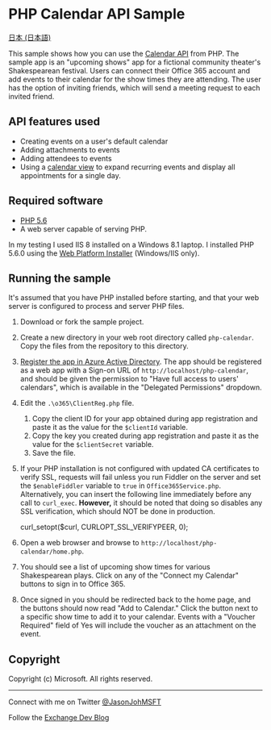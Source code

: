 # PHP Calendar API Sample #

[日本 (日本語)](https://github.com/jasonjoh/php-calendar/blob/master/loc/readme-ja.md)

This sample shows how you can use the [Calendar API](https://msdn.microsoft.com/office/office365/APi/calendar-rest-operations) from PHP. The sample app is an "upcoming shows" app for a fictional community theater's Shakespearean festival. Users can connect their Office 365 account and add events to their calendar for the show times they are attending. The user has the option of inviting friends, which will send a meeting request to each invited friend. 

## API features used ##

- Creating events on a user's default calendar
- Adding attachments to events
- Adding attendees to events
- Using a [calendar view](https://msdn.microsoft.com/office/office365/APi/calendar-rest-operations#GetCalendarView) to expand recurring events and display all appointments for a single day.

## Required software ##

- [PHP 5.6](http://php.net/downloads.php)
- A web server capable of serving PHP.

In my testing I used IIS 8 installed on a Windows 8.1 laptop. I installed PHP 5.6.0 using the [Web Platform Installer](http://www.microsoft.com/web/downloads/platform.aspx) (Windows/IIS only).

## Running the sample ##

It's assumed that you have PHP installed before starting, and that your web server is configured to process and server PHP files. 

1. Download or fork the sample project.
1. Create a new directory in your web root directory called `php-calendar`. Copy the files from the repository to this directory.
1. [Register the app in Azure Active Directory](https://github.com/jasonjoh/office365-azure-guides/blob/master/RegisterAnAppInAzure.md). The app should be registered as a web app with a Sign-on URL of `http://localhost/php-calendar`, and should be given the permission to "Have full access to users' calendars", which is available in the "Delegated Permissions" dropdown.
1. Edit the `.\o365\ClientReg.php` file. 
	1. Copy the client ID for your app obtained during app registration and paste it as the value for the `$clientId` variable. 
	1. Copy the key you created during app registration and paste it as the value for the `$clientSecret` variable.
	1. Save the file.
1. If your PHP installation is not configured with updated CA certificates to verify SSL, requests will fail unless you run Fiddler on the server and set the `$enableFiddler` variable to `true` in `Office365Service.php`. Alternatively, you can insert the following line immediately before any call to `curl_exec`. **However,** it should be noted that doing so disables any SSL verification, which should NOT be done in production.

    curl_setopt($curl, CURLOPT_SSL_VERIFYPEER, 0);
1. Open a web browser and browse to `http://localhost/php-calendar/home.php`.
1. You should see a list of upcoming show times for various Shakespearean plays. Click on any of the "Connect my Calendar" buttons to sign in to Office 365.
1. Once signed in you should be redirected back to the home page, and the buttons should now read "Add to Calendar." Click the button next to a specific show time to add it to your calendar. Events with a "Voucher Required" field of Yes will include the voucher as an attachment on the event.

## Copyright ##

Copyright (c) Microsoft. All rights reserved.

----------
Connect with me on Twitter [@JasonJohMSFT](https://twitter.com/JasonJohMSFT)

Follow the [Exchange Dev Blog](http://blogs.msdn.com/b/exchangedev/)